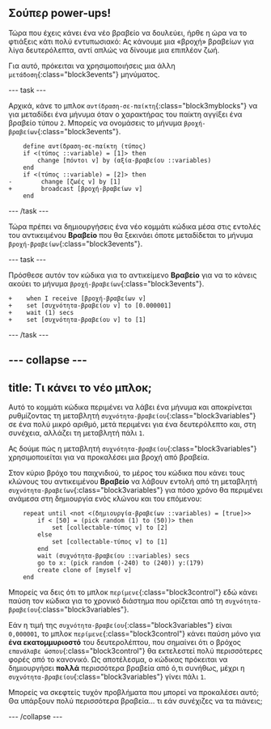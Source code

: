 ## Σούπερ power-ups!

Τώρα που έχεις κάνει ένα νέο βραβείο να δουλεύει, ήρθε η ώρα να το φτιάξεις κάτι πολύ εντυπωσιακό: Ας κάνουμε μια «βροχή» βραβείων για λίγα δευτερόλεπτα, αντί απλώς να δίνουμε μια επιπλέον ζωή.

Για αυτό, πρόκειται να χρησιμοποιήσεις μια άλλη `μετάδοση`{:class="block3events"} μηνύματος.

--- task ---

Αρχικά, κάνε το μπλοκ `αντίδραση-σε-παίκτη`{:class="block3myblocks"} να για μεταδίδει ένα μήνυμα όταν ο χαρακτήρας του παίκτη αγγίξει ένα βραβείο τύπου `2`. Μπορείς να ονομάσεις το μήνυμα `βροχή-βραβείων`{:class="block3events"}.

```blocks3
    define αντίδραση-σε-παίκτη (τύπος)
    if <(τύπος ::variable) = [1]> then
        change [πόντοι v] by (αξία-βραβείου ::variables)
    end
    if <(τύπος ::variable) = [2]> then
-        change [ζωές v] by [1]    
+        broadcast [βροχή-βραβείων v]
    end
```

--- /task ---

Τώρα πρέπει να δημιουργήσεις ένα νέο κομμάτι κώδικα μέσα στις εντολές του αντικειμένου **Βραβείο** που θα ξεκινάει όποτε μεταδίδεται το μήνυμα `βροχή-βραβείων`{:class="block3events"}.

--- task ---

Πρόσθεσε αυτόν τον κώδικα για το αντικείμενο **Βραβείο** για να το κάνεις ακούει το μήνυμα `βροχή-βραβείων`{:class="block3events"}.

```blocks3
+    when I receive [βροχή-βραβείων v]
+    set [συχνότητα-βραβείου v] to [0.000001]
+    wait (1) secs
+    set [συχνότητα-βραβείου v] to [1]
```

--- /task ---

--- collapse ---
---
title: Τι κάνει το νέο μπλοκ;
---

Αυτό το κομμάτι κώδικα περιμένει να λάβει ένα μήνυμα και αποκρίνεται ρυθμίζοντας τη μεταβλητή `συχνότητα-βραβείου`{:class="block3variables"} σε ένα πολύ μικρό αριθμό, μετά περιμένει για ένα δευτερόλεπτο και, στη συνέχεια, αλλάζει τη μεταβλητή πάλι `1`.

Ας δούμε πώς η μεταβλητή `συχνότητα-βραβείου`{:class="block3variables"} χρησιμοποιείται για να προκαλέσει μια βροχή από βραβεία.

Στον κύριο βρόχο του παιχνιδιού, το μέρος του κώδικα που κάνει τους κλώνους του αντικειμένου **Βραβείο** να λάβουν εντολή από τη μεταβλητή `συχνότητα-βραβείων`{:class="block3variables"} για πόσο χρόνο θα περιμένει ανάμεσα στη δημιουργία ενός κλώνου και του επόμενου:

```blocks3
    repeat until <not <(δημιουργία-βραβείων ::variables) = [true]>>
        if < [50] = (pick random (1) to (50))> then
            set [collectable-τύπος v] to [2]
        else
            set [collectable-τύπος v] to [1]
        end
        wait (συχνότητα-βραβείου ::variables) secs
        go to x: (pick random (-240) to (240)) y:(179)
        create clone of [myself v]
    end
```

Μπορείς να δεις ότι το μπλοκ `περίμενε`{:class="block3control"} εδώ κάνει παύση τον κώδικα για το χρονικό διάστημα που ορίζεται από τη `συχνότητα-βραβείου`{:class="block3variables"}.

Εάν η τιμή της `συχνότητα-βραβείου`{:class="block3variables"} είναι `0,000001`, το μπλοκ `περίμενε`{:class="block3control"} κάνει παύση μόνο για **ένα εκατομμυριοστό** του δευτερολέπτου, που σημαίνει ότι ο βρόχος `επανάλαβε ώσπου`{:class="block3control"} θα εκτελεστεί πολύ περισσότερες φορές από το κανονικό. Ως αποτέλεσμα, ο κώδικας πρόκειται να δημιουργήσει **πολλά** περισσότερα βραβεία από ό,τι συνήθως, μέχρι η `συχνότητα-βραβείου`{:class="block3variables"} γίνει πάλι `1`.

Μπορείς να σκεφτείς τυχόν προβλήματα που μπορεί να προκαλέσει αυτό; Θα υπάρξουν πολύ περισσότερα βραβεία… τι εάν συνέχιζες να τα πιάνεις;

--- /collapse ---